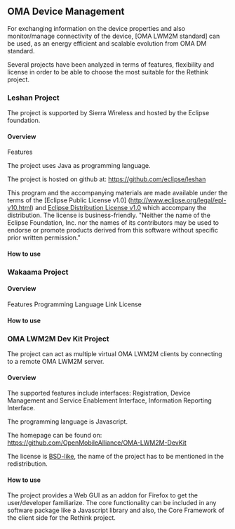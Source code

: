 ## OMA Device Management
For exchanging information on the device properties and also monitor/manage connectivity of the device, [OMA LWM2M standard]  can be used, as an energy efficient and scalable evolution from OMA DM standard.

Several projects have been analyzed in terms of features, flexibility and license in order to be able to choose the most suitable for the Rethink project.

### Leshan Project

The project is supported by Sierra Wireless and hosted by the Eclipse foundation.

#### Overview
Features

The project uses Java as programming language.

The project is hosted on github at: https://github.com/eclipse/leshan

This program and the accompanying materials are made available under the terms of the [Eclipse Public License v1.0] (http://www.eclipse.org/legal/epl-v10.html) and [Eclipse Distribution License v1.0](http://www.eclipse.org/org/documents/edl-v10.html) which accompany the distribution. The license is business-friendly. "Neither the name of the Eclipse Foundation, Inc. nor the names of its contributors may be used to endorse or promote products derived from this software without specific prior written permission."

#### How to use

### Wakaama Project

#### Overview
Features
Programming Language
Link
License

#### How to use

### OMA LWM2M Dev Kit Project

The project can act as multiple virtual OMA LWM2M clients by connecting to a remote OMA LWM2M server.

#### Overview

The supported features include interfaces:  Registration, Device Management and Service Enablement Interface, Information Reporting Interface.

The programming language is Javascript.

The homepage can be found on: https://github.com/OpenMobileAlliance/OMA-LWM2M-DevKit

The license is [BSD-like](https://github.com/OpenMobileAlliance/OMA-LWM2M-DevKit/blob/master/LICENSE), the name of the project has to be mentioned in the redistribution.

#### How to use

The project provides a Web GUI as an addon for Firefox to get the user/developer familiarize. The core functionality can be included in any software package like a Javascript library and also, the Core Framework of the client side for the Rethink project.

